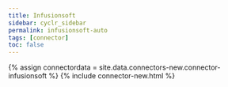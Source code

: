```yaml
---
title: Infusionsoft
sidebar: cyclr_sidebar
permalink: infusionsoft-auto
tags: [connector]
toc: false
---
```

{% assign connectordata = site.data.connectors-new.connector-infusionsoft %}
{% include connector-new.html %}	